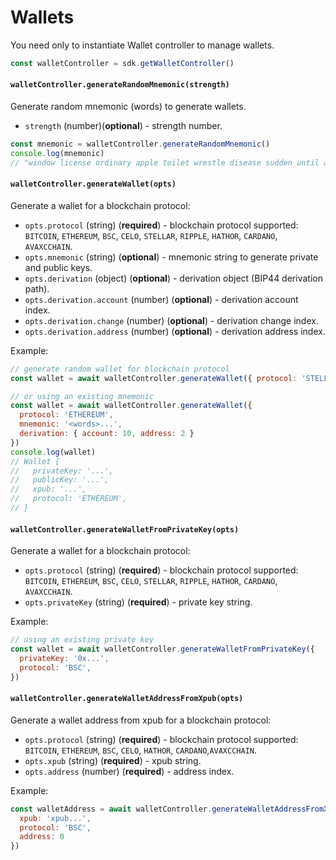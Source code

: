# Wallets

You need only to instantiate Wallet controller to manage wallets.
```js
const walletController = sdk.getWalletController()
```

#### `walletController.generateRandomMnemonic(strength)`

Generate random mnemonic (words) to generate wallets.
* `strength` (number)(__optional__) - strength number.

```js
const mnemonic = walletController.generateRandomMnemonic()
console.log(mnemonic)
// "window license ordinary apple toilet wrestle disease sudden until armor wealth room..."
```

#### `walletController.generateWallet(opts)`

Generate a wallet for a blockchain protocol:
* `opts.protocol` (string) (__required__) - blockchain protocol supported: `BITCOIN`, `ETHEREUM`, `BSC`, `CELO`, `STELLAR`, `RIPPLE`, `HATHOR`, `CARDANO`, `AVAXCCHAIN`.
* `opts.mnemonic` (string) (__optional__) - mnemonic string to generate private and public keys.
* `opts.derivation` (object) (__optional__) - derivation object (BIP44 derivation path).
* `opts.derivation.account` (number) (__optional__) - derivation account index.
* `opts.derivation.change` (number) (__optional__) - derivation change index.
* `opts.derivation.address` (number) (__optional__) - derivation address index.

Example:
```js
// generate random wallet for blockchain protocol
const wallet = await walletController.generateWallet({ protocol: 'STELLAR' })

// or using an existing mnemonic
const wallet = await walletController.generateWallet({
  protocol: 'ETHEREUM',
  mnemonic: '<words>...',
  derivation: { account: 10, address: 2 }
})
console.log(wallet)
// Wallet {
//   privateKey: '...',
//   publicKey: '...',
//   xpub: '...',
//   protocol: 'ETHEREUM',
// }
```

#### `walletController.generateWalletFromPrivateKey(opts)`

Generate a wallet for a blockchain protocol:
* `opts.protocol` (string) (__required__) - blockchain protocol supported: `BITCOIN`, `ETHEREUM`, `BSC`, `CELO`, `STELLAR`, `RIPPLE`, `HATHOR`, `CARDANO`, `AVAXCCHAIN`.
* `opts.privateKey` (string) (__required__) - private key string.

Example:
```js
// using an existing private key
const wallet = await walletController.generateWalletFromPrivateKey({
  privateKey: '0x...',
  protocol: 'BSC',
})
```

#### `walletController.generateWalletAddressFromXpub(opts)`

Generate a wallet address from xpub for a blockchain protocol:
* `opts.protocol` (string) (__required__) - blockchain protocol supported: `BITCOIN`, `ETHEREUM`, `BSC`, `CELO`, `HATHOR`, `CARDANO`,`AVAXCCHAIN`.
* `opts.xpub` (string) (__required__) - xpub string.
* `opts.address` (number) (__required__) - address index.

Example:
```js
const walletAddress = await walletController.generateWalletAddressFromXpub({
  xpub: 'xpub...',
  protocol: 'BSC',
  address: 0
})
```
